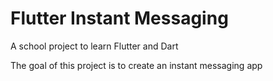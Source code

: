 # Flutter Instant Messaging

A school project to learn Flutter and Dart

The goal of this project is to create an instant messaging app